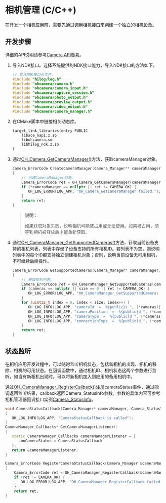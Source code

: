 # 相机管理 (C/C++)
<!--Kit: Camera Kit-->
<!--Subsystem: Multimedia-->
<!--Owner: @qano-->
<!--Designer: @leo_ysl-->
<!--Tester: @xchaosioda-->
<!--Adviser: @zengyawen-->

在开发一个相机应用前，需要先通过调用相机接口来创建一个独立的相机设备。

## 开发步骤

详细的API说明请参考[Camera API参考](../../reference/apis-camera-kit/capi-oh-camera.md)。

1. 导入NDK接口。选择系统提供的NDK接口能力，导入NDK接口的方法如下。

   ```c++
   // 导入NDK接口头文件。
   #include "hilog/log.h"
   #include "ohcamera/camera.h"
   #include "ohcamera/camera_input.h"
   #include "ohcamera/capture_session.h"
   #include "ohcamera/photo_output.h"
   #include "ohcamera/preview_output.h"
   #include "ohcamera/video_output.h"
   #include "ohcamera/camera_manager.h"
   ```

2. 在CMake脚本中链接相关动态库。

   ```txt
   target_link_libraries(entry PUBLIC
       libace_napi.z.so
       libohcamera.so
       libhilog_ndk.z.so
   )
   ```

3. 通过[OH_Camera_GetCameraManager()](../../reference/apis-camera-kit/capi-camera-h.md#oh_camera_getcameramanager)方法，获取cameraManager对象。

   ```c++
   Camera_ErrorCode CreateCameraManager(Camera_Manager** cameraManager)
   {
       // 创建CameraManager对象。
       Camera_ErrorCode ret = OH_Camera_GetCameraManager(cameraManager);
       if (*cameraManager == nullptr || ret != CAMERA_OK) {
          OH_LOG_ERROR(LOG_APP, "OH_Camera_GetCameraManager failed.");
       }
       return ret;
   }
   ```

   > **说明：**
   >
   > 如果获取对象失败，说明相机可能被占用或无法使用。如果被占用，须等到相机被释放后才能重新获取。

4. 通过[OH_CameraManager_GetSupportedCameras()](../../reference/apis-camera-kit/capi-camera-manager-h.md#oh_cameramanager_getsupportedcameras)方法，获取当前设备支持的相机列表，列表中存储了设备支持的所有相机ID。若列表不为空，则说明列表中的每个ID都支持独立创建相机对象；否则，说明当前设备无可用相机，不可继续后续操作。
     
   ```c++
   Camera_ErrorCode GetSupportedCameras(Camera_Manager* cameraManager, Camera_Device** cameras, uint32_t &size)
   {
       // 获取相机列表。
       Camera_ErrorCode ret = OH_CameraManager_GetSupportedCameras(cameraManager, cameras, &size);
       if (cameras == nullptr || size == 0 || ret != CAMERA_OK) {
          OH_LOG_ERROR(LOG_APP, "OH_CameraManager_GetSupportedCameras failed.");
       }
       for (uint32_t index = 0; index < size; index++) {
          OH_LOG_INFO(LOG_APP, "cameraId  =  %{public}s ", (*cameras)[index].cameraId);              // 获取相机ID。
          OH_LOG_INFO(LOG_APP, "cameraPosition  =  %{public}d ", (*cameras)[index].cameraPosition);  // 获取相机位置。
          OH_LOG_INFO(LOG_APP, "cameraType  =  %{public}d ", (*cameras)[index].cameraType);          // 获取相机类型。
          OH_LOG_INFO(LOG_APP, "connectionType  =  %{public}d ", (*cameras)[index].connectionType);  // 获取相机连接类型。
       }
       return ret;
   }
   ```


## 状态监听

在相机应用开发过程中，可以随时监听相机状态，包括新相机的出现、相机的移除、相机的可用状态。在回调函数中，通过相机ID、相机状态这两个参数进行监听，如当有新相机出现时，可以将新相机加入到应用的备用相机中。

  通过[OH_CameraManager_RegisterCallback()](../../reference/apis-camera-kit/capi-camera-manager-h.md#oh_cameramanager_registercallback)注册cameraStatus事件，通过回调返回监听结果，callback返回Camera_StatusInfo参数，参数的具体内容可参考相机管理器回调接口实例[Camera_StatusInfo](../../reference/apis-camera-kit/capi-oh-camera-camera-statusinfo.md)。
  ```c++
  void CameraStatusCallback(Camera_Manager* cameraManager, Camera_StatusInfo* status)
  {
     OH_LOG_INFO(LOG_APP, "CameraStatusCallback is called");
  }
  CameraManager_Callbacks* GetCameraManagerListener()
  {
     static CameraManager_Callbacks cameraManagerListener = {
        .onCameraStatus = CameraStatusCallback
     };
     return &cameraManagerListener;
  }
  ```
  ```c++
  Camera_ErrorCode RegisterCameraStatusCallback(Camera_Manager &cameraManager)
  {
      Camera_ErrorCode ret = OH_CameraManager_RegisterCallback(&cameraManager, GetCameraManagerListener());
      if (ret != CAMERA_OK) {
         OH_LOG_ERROR(LOG_APP, "OH_CameraManager_RegisterCallback failed.");
      }
      return ret;
  }
  ```